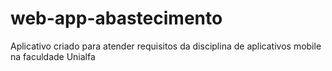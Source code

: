 # web-app-abastecimento
Aplicativo criado para atender requisitos da disciplina de aplicativos mobile na faculdade Unialfa
